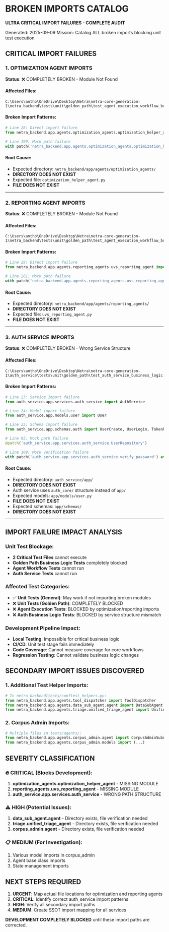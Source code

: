 # BROKEN IMPORTS CATALOG
**ULTRA CRITICAL IMPORT FAILURES - COMPLETE AUDIT**

Generated: 2025-09-09
Mission: Catalog ALL broken imports blocking unit test execution

## CRITICAL IMPORT FAILURES

### 1. OPTIMIZATION AGENT IMPORTS
**Status**: ❌ COMPLETELY BROKEN - Module Not Found

#### Affected Files:
```
C:\Users\antho\OneDrive\Desktop\Netra\netra-core-generation-1\netra_backend\tests\unit\golden_path\test_agent_execution_workflow_business_logic.py
```

#### Broken Import Patterns:
```python
# Line 28: Direct import failure
from netra_backend.app.agents.optimization_agents.optimization_helper_agent import OptimizationHelperAgent

# Line 199: Mock path failure  
with patch('netra_backend.app.agents.optimization_agents.optimization_helper_agent.OptimizationHelperAgent.run') as mock_run:
```

#### Root Cause:
- Expected directory: `netra_backend/app/agents/optimization_agents/`
- **DIRECTORY DOES NOT EXIST**
- Expected file: `optimization_helper_agent.py`
- **FILE DOES NOT EXIST**

---

### 2. REPORTING AGENT IMPORTS  
**Status**: ❌ COMPLETELY BROKEN - Module Not Found

#### Affected Files:
```
C:\Users\antho\OneDrive\Desktop\Netra\netra-core-generation-1\netra_backend\tests\unit\golden_path\test_agent_execution_workflow_business_logic.py
```

#### Broken Import Patterns:
```python
# Line 29: Direct import failure
from netra_backend.app.agents.reporting_agents.uvs_reporting_agent import UVSReportingAgent

# Line 281: Mock path failure
with patch('netra_backend.app.agents.reporting_agents.uvs_reporting_agent.UVSReportingAgent.run') as mock_run:
```

#### Root Cause:
- Expected directory: `netra_backend/app/agents/reporting_agents/`
- **DIRECTORY DOES NOT EXIST**  
- Expected file: `uvs_reporting_agent.py`
- **FILE DOES NOT EXIST**

---

### 3. AUTH SERVICE IMPORTS
**Status**: ❌ COMPLETELY BROKEN - Wrong Service Structure

#### Affected Files:
```
C:\Users\antho\OneDrive\Desktop\Netra\netra-core-generation-1\auth_service\tests\unit\golden_path\test_auth_service_business_logic.py
```

#### Broken Import Patterns:
```python
# Line 23: Service import failure
from auth_service.app.services.auth_service import AuthService

# Line 24: Model import failure  
from auth_service.app.models.user import User

# Line 25: Schema import failure
from auth_service.app.schemas.auth import UserCreate, UserLogin, TokenResponse

# Line 95: Mock path failure
@patch('auth_service.app.services.auth_service.UserRepository')

# Line 109: Mock verification failure
with patch('auth_service.app.services.auth_service.verify_password') as mock_verify:
```

#### Root Cause:
- Expected directory: `auth_service/app/`
- **DIRECTORY DOES NOT EXIST**
- Auth service uses `auth_core/` structure instead of `app/`
- Expected models: `app/models/user.py`
- **FILE DOES NOT EXIST**
- Expected schemas: `app/schemas/`
- **DIRECTORY DOES NOT EXIST**

---

## IMPORT FAILURE IMPACT ANALYSIS

### Unit Test Blockage:
- **2 Critical Test Files** cannot execute
- **Golden Path Business Logic Tests** completely blocked
- **Agent Workflow Tests** cannot run
- **Auth Service Tests** cannot run

### Affected Test Categories:
- ✅ **Unit Tests (General)**: May work if not importing broken modules  
- ❌ **Unit Tests (Golden Path)**: COMPLETELY BLOCKED
- ❌ **Agent Execution Tests**: BLOCKED by optimization/reporting imports
- ❌ **Auth Business Logic Tests**: BLOCKED by service structure mismatch

### Development Pipeline Impact:
- **Local Testing**: Impossible for critical business logic
- **CI/CD**: Unit test stage fails immediately
- **Code Coverage**: Cannot measure coverage for core workflows
- **Regression Testing**: Cannot validate business logic changes

## SECONDARY IMPORT ISSUES DISCOVERED

### 1. Additional Test Helper Imports:
```python
# In netra_backend/tests/conftest_helpers.py:
from netra_backend.app.agents.tool_dispatcher import ToolDispatcher               # ✅ EXISTS
from netra_backend.app.agents.data_sub_agent.agent import DataSubAgent           # ❓ NEEDS VERIFICATION
from netra_backend.app.agents.triage.unified_triage_agent import UnifiedTriageAgent  # ❓ NEEDS VERIFICATION
```

### 2. Corpus Admin Imports:
```python
# Multiple files in tests/agents/:
from netra_backend.app.agents.corpus_admin.agent import CorpusAdminSubAgent      # ❓ NEEDS VERIFICATION
from netra_backend.app.agents.corpus_admin.models import (...)                  # ❓ NEEDS VERIFICATION
```

## SEVERITY CLASSIFICATION

### 🔥 CRITICAL (Blocks Development):
1. **optimization_agents.optimization_helper_agent** - MISSING MODULE
2. **reporting_agents.uvs_reporting_agent** - MISSING MODULE  
3. **auth_service.app.services.auth_service** - WRONG PATH STRUCTURE

### ⚠️ HIGH (Potential Issues):
1. **data_sub_agent.agent** - Directory exists, file verification needed
2. **triage.unified_triage_agent** - Directory exists, file verification needed
3. **corpus_admin.agent** - Directory exists, file verification needed

### 📋 MEDIUM (For Investigation):
1. Various model imports in corpus_admin
2. Agent base class imports
3. State management imports

## NEXT STEPS REQUIRED

1. **URGENT**: Map actual file locations for optimization and reporting agents
2. **CRITICAL**: Identify correct auth_service import patterns  
3. **HIGH**: Verify all secondary import paths
4. **MEDIUM**: Create SSOT import mapping for all services

**DEVELOPMENT COMPLETELY BLOCKED** until these import paths are corrected.